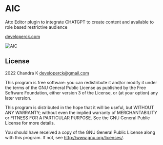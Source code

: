 # AIC #

Atto Editor plugin to integrate CHATGPT to create content and available to role based restrictive audience

[developerck.com](developerck.com)

![AIC](https://github.com/developerck/moodle-atto_aic/actions/workflows/ci.yml/badge.svg?branch=main)
## License ##

2022 Chandra K <developerck@gmail.com>

This program is free software: you can redistribute it and/or modify it under
the terms of the GNU General Public License as published by the Free Software
Foundation, either version 3 of the License, or (at your option) any later
version.

This program is distributed in the hope that it will be useful, but WITHOUT ANY
WARRANTY; without even the implied warranty of MERCHANTABILITY or FITNESS FOR A
PARTICULAR PURPOSE.  See the GNU General Public License for more details.

You should have received a copy of the GNU General Public License along with
this program.  If not, see <http://www.gnu.org/licenses/>.
